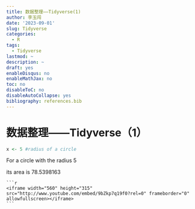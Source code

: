 ```yaml
---
title: 数据整理——Tidyverse(1)
author: 李玉闯
date: '2023-09-01'
slug: Tidyverse
categories:
  - R
tags:
  - Tidyverse
lastmod: ~
description: ~
draft: yes
enableDisqus: no
enableMathJax: no
toc: no
disableToC: no
disableAutoCollapse: yes
bibliography: references.bib
---
```


# 数据整理——Tidyverse（1）

``` r
x <- 5 #radius of a circle
```

For a circle with the radius 5

its area is 78.5398163


    ```r
    <iframe width="560" height="315" src="http://www.youtube.com/embed/9bZkp7q19f0?rel=0" frameborder="0" allowfullscreen></iframe>
    ```
